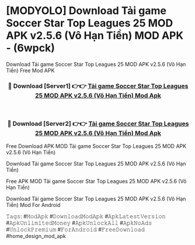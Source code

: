 # [MODYOLO] Download Tải game Soccer Star Top Leagues 25 MOD APK v2.5.6 (Vô Hạn Tiền) MOD APK - (6wpck)
Download Tải game Soccer Star Top Leagues 25 MOD APK v2.5.6 (Vô Hạn Tiền) Free Mod APK

<div align="center">
<h3>🔴 Download [Server1] 👉👉 <a href="https://apk-comot.site?title=Tải_game_Soccer_Star_Top_Leagues_25_MOD_APK_v2.5.6_(Vô_Hạn_Tiền)">Tải game Soccer Star Top Leagues 25 MOD APK v2.5.6 (Vô Hạn Tiền) Mod Apk</a></h3><br>

<h3>🔴 Download [Server2] 👉👉 <a href="https://apk-comot.site?title=Tải_game_Soccer_Star_Top_Leagues_25_MOD_APK_v2.5.6_(Vô_Hạn_Tiền)">Tải game Soccer Star Top Leagues 25 MOD APK v2.5.6 (Vô Hạn Tiền) Mod Apk</a></h3>
</div>


Free Download APK MOD Tải game Soccer Star Top Leagues 25 MOD APK v2.5.6 (Vô Hạn Tiền)

Download Tải game Soccer Star Top Leagues 25 MOD APK v2.5.6 (Vô Hạn Tiền) 

Free APK MOD Tải game Soccer Star Top Leagues 25 MOD APK v2.5.6 (Vô Hạn Tiền) 

Download Tải game Soccer Star Top Leagues 25 MOD APK v2.5.6 (Vô Hạn Tiền) Mod For Android

𝚃𝚊𝚐𝚜: #𝙼𝚘𝚍𝙰𝚙𝚔 #𝙳𝚘𝚠𝚗𝚕𝚘𝚊𝚍𝙼𝚘𝚍𝙰𝚙𝚔 #𝙰𝚙𝚔𝙻𝚊𝚝𝚎𝚜𝚝𝚅𝚎𝚛𝚜𝚒𝚘𝚗 #𝙰𝚙𝚔𝚄𝚗𝚕𝚒𝚖𝚒𝚝𝚎𝚍𝙼𝚘𝚗𝚎𝚢 #𝙰𝚙𝚔𝚄𝚗𝚕𝚘𝚌𝚔𝙰𝚕𝚕 #𝙰𝚙𝚔𝙽𝚘𝙰𝚍𝚜 #𝚄𝚗𝚕𝚘𝚌𝚔𝙿𝚛𝚎𝚖𝚒𝚞𝚖 #𝙵𝚘𝚛𝙰𝚗𝚍𝚛𝚘𝚒𝚍 #𝙵𝚛𝚎𝚎𝙳𝚘𝚠𝚗𝚕𝚘𝚊𝚍 #home_design_mod_apk